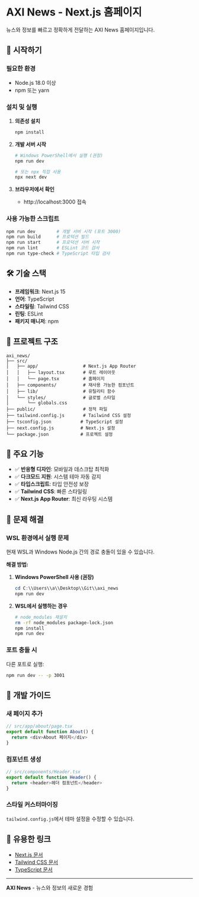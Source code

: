 # AXI News - Next.js 홈페이지

뉴스와 정보를 빠르고 정확하게 전달하는 AXI News 홈페이지입니다.

## 🚀 시작하기

### 필요한 환경
- Node.js 18.0 이상
- npm 또는 yarn

### 설치 및 실행

1. **의존성 설치**
   ```bash
   npm install
   ```

2. **개발 서버 시작**
   ```bash
   # Windows PowerShell에서 실행 (권장)
   npm run dev

   # 또는 npx 직접 사용
   npx next dev
   ```

3. **브라우저에서 확인**
   - http://localhost:3000 접속

### 사용 가능한 스크립트

```bash
npm run dev        # 개발 서버 시작 (포트 3000)
npm run build      # 프로덕션 빌드
npm run start      # 프로덕션 서버 시작
npm run lint       # ESLint 코드 검사
npm run type-check # TypeScript 타입 검사
```

## 🛠️ 기술 스택

- **프레임워크**: Next.js 15
- **언어**: TypeScript
- **스타일링**: Tailwind CSS
- **린팅**: ESLint
- **패키지 매니저**: npm

## 📁 프로젝트 구조

```
axi_news/
├── src/
│   ├── app/                 # Next.js App Router
│   │   ├── layout.tsx       # 루트 레이아웃
│   │   └── page.tsx         # 홈페이지
│   ├── components/          # 재사용 가능한 컴포넌트
│   ├── lib/                 # 유틸리티 함수
│   └── styles/              # 글로벌 스타일
│       └── globals.css
├── public/                  # 정적 파일
├── tailwind.config.js       # Tailwind CSS 설정
├── tsconfig.json           # TypeScript 설정
├── next.config.js          # Next.js 설정
└── package.json            # 프로젝트 설정
```

## 🎨 주요 기능

- ✅ **반응형 디자인**: 모바일과 데스크탑 최적화
- ✅ **다크모드 지원**: 시스템 테마 자동 감지
- ✅ **타입스크립트**: 타입 안전성 보장
- ✅ **Tailwind CSS**: 빠른 스타일링
- ✅ **Next.js App Router**: 최신 라우팅 시스템

## 🚨 문제 해결

### WSL 환경에서 실행 문제
현재 WSL과 Windows Node.js 간의 경로 충돌이 있을 수 있습니다.

**해결 방법:**
1. **Windows PowerShell 사용 (권장)**
   ```powershell
   cd C:\\Users\\a\\Desktop\\Git\\axi_news
   npm run dev
   ```

2. **WSL에서 실행하는 경우**
   ```bash
   # node_modules 재설치
   rm -rf node_modules package-lock.json
   npm install
   npm run dev
   ```

### 포트 충돌 시
다른 포트로 실행:
```bash
npm run dev -- -p 3001
```

## 📝 개발 가이드

### 새 페이지 추가
```typescript
// src/app/about/page.tsx
export default function About() {
  return <div>About 페이지</div>
}
```

### 컴포넌트 생성
```typescript
// src/components/Header.tsx
export default function Header() {
  return <header>헤더 컴포넌트</header>
}
```

### 스타일 커스터마이징
`tailwind.config.js`에서 테마 설정을 수정할 수 있습니다.

## 🔗 유용한 링크

- [Next.js 문서](https://nextjs.org/docs)
- [Tailwind CSS 문서](https://tailwindcss.com/docs)
- [TypeScript 문서](https://www.typescriptlang.org/docs)

---

**AXI News** - 뉴스와 정보의 새로운 경험